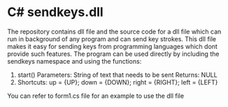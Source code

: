# C# sendkeys.dll
The repository contains dll file and the source code for a dll file which can run in background of any program and can send key strokes. This dll file makes it easy for sending keys from programming languages which dont provide such features. 
The program can be used directly by including the sendkeys namespace and using the functions:
1. start()
    Parameters: 
        String of text that needs to be sent
    Returns: 
        NULL
2. Shortcuts:
    up = {UP};
    down = {DOWN};
    right = {RIGHT};
    left = {LEFT}
    
You can refer to form1.cs file for an example to use the dll file
